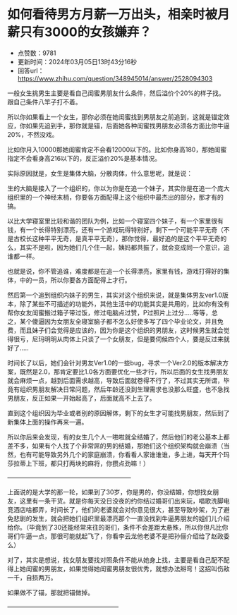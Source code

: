 # 如何看待男方月薪一万出头，相亲时被月薪只有3000的女孩嫌弃？
- 点赞数：9781
- 更新时间：2024年03月05日13时43分16秒
- 回答url：https://www.zhihu.com/question/348945014/answer/2528094303
<body>
 <p data-pid="6LhLnhyE">一般女生挑男生主要是看自己闺蜜男朋友什么条件，然后溢价个20%的样子找。跟自己条件八竿子打不着。</p>
 <p data-pid="khgVQypC">所以你如果看上一个女生，那你必须在她闺蜜找到男朋友之前追到，这就是锚定效应，你如果先追到手，那你就是锚，后面她各种闺蜜找男朋友必须各方面比你牛逼20%，不然没戏。</p>
 <p data-pid="Xvszp3bN">比如你月入10000那她闺蜜肯定不会看12000以下的。比如你身高180，那她闺蜜指定不会看身高216以下的，反正溢价20%是基本情况。</p>
 <p data-pid="U7RQH-R5">实际原因就是，女生是集体大脑，分散肉体，什么意思呢，就是说：</p>
 <p data-pid="uDJa0hrz">生的大脑是接入了一个组织的，你以为你是在追一个妹子，其实你是在追一个庞大组织里的一个神经末梢，你要各方面配得上这个组织中最杰出的部分，那才有的搞。</p>
 <p data-pid="_tiC9Eno">以比大学寝室里比较和谐的团队为例，比如一个寝室四个妹子，有一个家里很有钱，有一个长得特别漂亮，还有一个游戏玩得特别好，剩下一个可能平平无奇（不是古校长这种平平无奇，是真平平无奇），那你觉得，最好追的是这个平平无奇的么，其实不是啦，因为她们几个住一起，姨妈都共振了，就会变成同一个意识，追谁都一样。</p>
 <p data-pid="PArAmCFV">也就是说，你不管追谁，难度都是在追一个长得漂亮，家里有钱，游戏打得好的集体，中的一员，所以你要各方面配得上才行。</p>
 <p data-pid="IeoaxTGD">然后第一个追到组织内妹子的男生，其实对这个组织来说，就是集体男友ver1.0版本，除了某些不可描述的功能外，其他生活中的功能其实是共用的，比如你有没有帮你女友闺蜜搬过箱子带过饭，修过电脑点过赞，P过照片上过分.....等等，总之，某个傻逼因为女朋友全寝室脑子都不怎么好使多写了四个毕业论文，并且免费，而且妹子们会觉得是应该的，因为你是这个组织的男朋友，这时候男生就会觉得很亏，尼玛明明从肉体上只谈了一个女朋友，但是要伺候四个人，要是反过来就好了.....</p>
 <p data-pid="Dod7Y-x3">时间长了以后，她们会针对男友Ver1.0的一些bug，寻求一个Ver2.0的版本解决方案，既然是2.0，那肯定要比1.0各方面要优化一些才行，所以后面的女生找男朋友就会麻烦一点，越到后面需求越高，导致后面就卷得不行了，不过其实无所谓，毕竟有组织男朋友解决日常问题，然后年龄还没到生理需求也没那么旺盛，也不急找男朋友，反正如果一开始起高了，后面就高不上去了。</p>
 <p data-pid="XOoXQNLO">直到这个组织因为毕业或者别的原因解体，剩下的女生才可能找男朋友，然后到了新集体上面的操作再来一遍。</p>
 <p data-pid="YdPWksSA">所以你后来会发现，有的女生几个人一啪啦就全结婚了，然后他们的老公基本上都差不多，如果有个人找了个非常屌的男的结婚，那她们这个组织架构就会崩溃（当然，也有可能导致另外几个的家庭崩溃，你看看人家谁谁谁，多上进，每天开个玛莎拉蒂上下班，都只打两块的麻将，你攒点劲嘛！）</p>
 <p data-pid="IMMieRr4">————————————————————</p>
 <p data-pid="-COtRjen">上面说的是大学的那一轮，如果到了30岁，你是男的，你没结婚，你想找女朋友，这里有一条干货。就是你每天没日没夜的约你结过婚哥们出来玩，唱歌洗脚电竞酒店啥都弄，时间长了，他们的老婆就会对你意见很大，甚至导致吵架，为了避免悲剧的发生，就会把她们组织里最漂亮那个一直没找到牛逼男朋友的姐们儿介绍给你。（毕竟到了30还能经常来往的哥们，条件不会差距太悬殊，所以你但凡比你哥们牛逼一点，那很可能就起飞了，你看李云龙他老婆不是把孙俪介绍给了赵政委么）</p>
 <p data-pid="09kRV_hF">对了，其实是想说，找女朋友要找对照条件不能从她身上找，主要是看自己配不配得上她闺蜜的男朋友，如果觉得她闺蜜男朋友很优秀，就想办法掰弯！这招叫伤敌一千，自损两万。</p>
 <p data-pid="Vh4pgOq3">如果做不了锚，那就把锚做掉。</p>
 <p data-pid="mkyztywc">——————————————————</p>
</body>